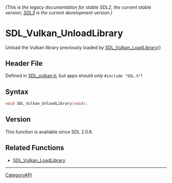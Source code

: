 ###### (This is the legacy documentation for stable SDL2, the current stable version; [SDL3](https://wiki.libsdl.org/SDL3/) is the current development version.)
# SDL_Vulkan_UnloadLibrary

Unload the Vulkan library previously loaded by [SDL_Vulkan_LoadLibrary](SDL_Vulkan_LoadLibrary)() 

## Header File

Defined in [SDL_vulkan.h](https://github.com/libsdl-org/SDL/blob/SDL2/include/SDL_vulkan.h), but apps should _only_ `#include "SDL.h"`!

## Syntax

```c
void SDL_Vulkan_UnloadLibrary(void);

```

## Version

This function is available since SDL 2.0.6.

## Related Functions

* [SDL_Vulkan_LoadLibrary](SDL_Vulkan_LoadLibrary)

----
[CategoryAPI](CategoryAPI)

